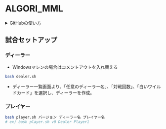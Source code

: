 # ALGORI_MML


<details><summary>
GitHubの使い方
</summary><div>

1. ローカルでmainブランチに移動
```bash
$ git checkout main
```

2. 最新のリモートリポジトリをpullする
```bash
git pull origin main
```

3. ローカルのmainブランチから、新しくブランチを作成する
```bash
git switch -c <ブランチ名>
```

4. 新しいブランチでファイルを更新した後、addしてcommitする
```bash
git add .
git commit -m "<メッセージ>"
```
コミットメッセージのフォーマットは、"[コミット種別] 要約"とする。  
コミット種別は以下の四種類を使う
- fix (変更)
- add (追加)
- update (更新)
- remove (削除)


5. リモートにpushする
```bash
git push origin <ブランチ名>
```

6. Githubでpull requestを作成する

</div></details>

## 試合セットアップ
### ディーラー
- Windowsマシンの場合はコメントアウトを入れ替える
```bash
bash dealer.sh
```

- ディーラー一覧画面より、「任意のディーラー名」、「対戦回数」、「白いワイルドカード」を選択し、ディーラーを作成。

### プレイヤー
```bash
bash player.sh バージョン ディーラー名 プレイヤー名
# ex) bash player.sh v0 Dealer Player1
```